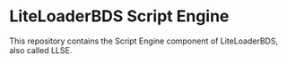 # LiteLoaderBDS Script Engine

This repository contains the Script Engine component of LiteLoaderBDS, also called LLSE.
